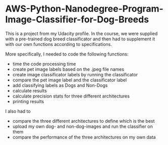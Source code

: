 # AWS-Python-Nanodegree-Program-Image-Classifier-for-Dog-Breeds

This is a project from my Udacity profile.
In the course, we were supplied with a pre-trained dog breed classificator and then had to supplement it with our own functions according to specifications.

More specifically, I needed to code the following functions: 
- time the code processing time
- create pet image labels based on the .jpeg file names
- create image classificator labels by running the classificator
- compare the pet image label and the classificator label
- add classifying labels as Dogs and Non-Dogs
- calculate results
- calculate precision stats for three different architectures
- printing results

I also had to 
- compare the three different architectures to define which is the best
- upload my own dog- and non-dog-images and run the classifier on them
- compare the performance of the three architectures on my own data
